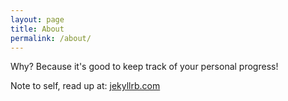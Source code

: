 ```yaml
---
layout: page
title: About
permalink: /about/
---
```


Why? Because it's good to keep track of your personal progress!


Note to self, read up at: [jekyllrb.com](https://jekyllrb.com/)